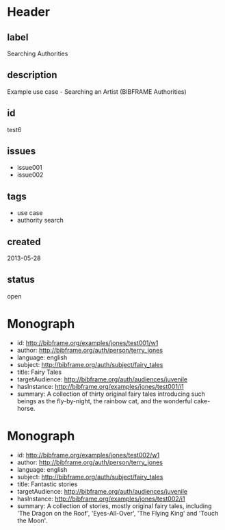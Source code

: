 # Header

## label

Searching Authorities

## description

Example use case - Searching an Artist (BIBFRAME Authorities)

## id

test6

## issues

* issue001
* issue002

## tags

* use case
* authority search

## created

2013-05-28

## status

open

# Monograph

* id: <http://bibframe.org/examples/jones/test001/w1>
* author: <http://bibframe.org/auth/person/terry_jones>
* language: english
* subject: <http://bibframe.org/auth/subject/fairy_tales>
* title: Fairy Tales
* targetAudience: <http://bibframe.org/auth/audiences/juvenile> 
* hasInstance: <http://bibframe.org/examples/jones/test001/i1>
* summary: A collection of thirty original fairy tales introducing such beings as the fly-by-night, the rainbow cat, and the wonderful cake-horse.


# Monograph

* id: <http://bibframe.org/examples/jones/test002/w1>
* author: <http://bibframe.org/auth/person/terry_jones>
* language: english
* subject: <http://bibframe.org/auth/subject/fairy_tales>
* title: Fantastic stories
* targetAudience: <http://bibframe.org/auth/audiences/juvenile>
* hasInstance: <http://bibframe.org/examples/jones/test002/i1>
* summary: A collection of stories, mostly original fairy tales, including 'The Dragon on the Roof', 'Eyes-All-Over', 'The Flying King' and 'Touch the Moon'.
